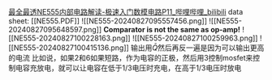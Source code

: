 [最全最透NE555内部电路解读-极速入门数模电路P11\_哔哩哔哩\_bilibili](https://b23.tv/HavYinD)
data sheet: [[NE555.PDF]]
![[NE555-20240827095557456.png]]
![[NE555-20240827095648597.png]]
**Comparator is not the same as op-amp!**
![[NE555-20240827100228163.png]]
![[NE555-20240827100259963.png]]
![[NE555-20240827100415136.png]]
输出用$\bar{Q}$然后再反一遍是因为可以输出更高的电流
比如说，如果2和6如果短路，作为电容的正极，然后用3控制mosfet来控制电容充放电，就可以让电容在低于1/3电压时充电，在高于1/3电压时放电